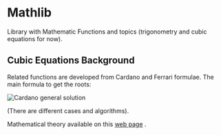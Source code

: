 # Mathlib
Library with Mathematic Functions and topics (trigonometry and cubic equations for now).

## Cubic Equations Background
Related functions are developed from Cardano and Ferrari formulae.
The main formula to get the roots:

![Cardano general solution](https://user-images.githubusercontent.com/56207845/72664835-98eef780-39d0-11ea-94d2-32238f78a98d.jpg)

(There are different cases and algorithms).

Mathematical theory available on this [web page](https://www.google.com/url?sa=t&source=web&rct=j&url=https://people.math.osu.edu/derdzinski.1/courses/4552/4552-cubic-quartic.pdf&ved=2ahUKEwiS3vb2qpnnAhWkiOAKHR7NB40QFjAOegQIARAB&usg=AOvVaw3N-gtgzIxvPcJRMIb8Bww4&cshid=1579769310423)
.
